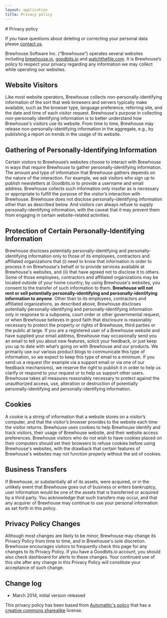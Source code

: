 ```yaml
---
layout: application
title: Privacy policy
---
```


<div class="row">
<div id="privacy-policy-section" class="col-xs-6 col-xs-offset-3">
<div markdown="1">
# Privacy policy

If you have questions about deleting or correcting your personal data please [contact us](mailto:hello@brewhouse.io).

Brewhouse Software Inc. (“Brewhouse”) operates several websites including [brewhouse.io](http://brewhouse.io), [goodbits.io](https://goodbits.io) and [watchthefile.com](http://watchthefile.com). It is Brewhouse’s policy to respect your privacy regarding any information we may collect while operating our websites.

## Website Visitors

Like most website operators, Brewhouse collects non-personally-identifying information of the sort that web browsers and servers typically make available, such as the browser type, language preference, referring site, and the date and time of each visitor request. Brewhouse's purpose in collecting non-personally identifying information is to better understand how Brewhouse's visitors use its website. From time to time, Brewhouse may release non-personally-identifying information in the aggregate, e.g., by publishing a report on trends in the usage of its website.

## Gathering of Personally-Identifying Information

Certain visitors to Brewhouse’s websites choose to interact with Brewhouse in ways that require Brewhouse to gather personally-identifying information. The amount and type of information that Brewhouse gathers depends on the nature of the interaction. For example, we ask visitors who sign up to publish newsletters at Goodbits.io to provide a username and email address. Brewhouse collects such information only insofar as is necessary or appropriate to fulfill the purpose of the visitor’s interaction with Brewhouse. Brewhouse does not disclose personally-identifying information other than as described below. And visitors can always refuse to supply personally-identifying information, with the caveat that it may prevent them from engaging in certain website-related activities.

## Protection of Certain Personally-Identifying Information

Brewhouse discloses potentially personally-identifying and personally-identifying information only to those of its employees, contractors and affiliated organizations that (i) need to know that information in order to process it on Brewhouse's behalf or to provide services available at Brewhouse's websites, and (ii) that have agreed not to disclose it to others. Some of those employees, contractors and affiliated organizations may be located outside of your home country; by using Brewhouse's websites, you consent to the transfer of such information to them. **Brewhouse will not rent or sell potentially personally-identifying and personally-identifying information to anyone**. Other than to its employees, contractors and affiliated organizations, as described above, Brewhouse discloses potentially personally-identifying and personally-identifying information only in response to a subpoena, court order or other governmental request, or when Brewhouse believes in good faith that disclosure is reasonably necessary to protect the property or rights of Brewhouse, third parties or the public at large. If you are a registered user of a Brewhouse website and have supplied your email address, Brewhouse may occasionally send you an email to tell you about new features, solicit your feedback, or just keep you up to date with what’s going on with Brewhouse and our products. We primarily use our various product blogs to communicate this type of information, so we expect to keep this type of email to a minimum. If you send us a request (for example via a support email or via one of our feedback mechanisms), we reserve the right to publish it in order to help us clarify or respond to your request or to help us support other users. Brewhouse takes all measures reasonably necessary to protect against the unauthorized access, use, alteration or destruction of potentially personally-identifying and personally-identifying information.

## Cookies

A cookie is a string of information that a website stores on a visitor’s computer, and that the visitor’s browser provides to the website each time the visitor returns. Brewhouse uses cookies to help Brewhouse identify and track visitors, their usage of Brewhouse website, and their website access preferences. Brewhouse visitors who do not wish to have cookies placed on their computers should set their browsers to refuse cookies before using Brewhouse's websites, with the drawback that certain features of Brewhouse's websites may not function properly without the aid of cookies.

## Business Transfers

If Brewhouse, or substantially all of its assets, were acquired, or in the unlikely event that Brewhouse goes out of business or enters bankruptcy, user information would be one of the assets that is transferred or acquired by a third party. You acknowledge that such transfers may occur, and that any acquirer of Brewhouse may continue to use your personal information as set forth in this policy.

## Privacy Policy Changes

Although most changes are likely to be minor, Brewhouse may change its Privacy Policy from time to time, and in Brewhouse's sole discretion. Brewhouse encourages visitors to frequently check this page for any changes to its Privacy Policy. If you have a Goodbits.io account, you should also check dashboard for alerts to these changes. Your continued use of this site after any change in this Privacy Policy will constitute your acceptance of such change.

## Change log
- March 2014, initial version released

This privacy policy has been based from [Automattic's policy](http://automattic.com/privacy/) that has a [creative commons sharealike](http://creativecommons.org/licenses/by-sa/2.5/) license.

</div>
</div>
</div>